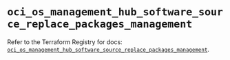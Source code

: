 # `oci_os_management_hub_software_source_replace_packages_management`

Refer to the Terraform Registry for docs: [`oci_os_management_hub_software_source_replace_packages_management`](https://registry.terraform.io/providers/oracle/oci/7.19.0/docs/resources/os_management_hub_software_source_replace_packages_management).
